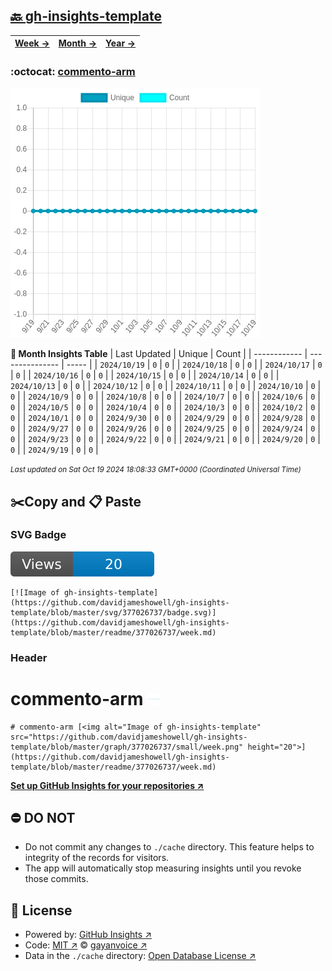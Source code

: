 ## [🔙 gh-insights-template](https://github.com/davidjameshowell/gh-insights-template)
| [**Week →**](https://github.com/davidjameshowell/gh-insights-template/blob/master/readme/377026737/week.md) | [**Month →**](https://github.com/davidjameshowell/gh-insights-template/blob/master/readme/377026737/month.md) | [**Year →**](https://github.com/davidjameshowell/gh-insights-template/blob/master/readme/377026737/year.md) |
 | ------------ | --------------- | ----- |

### :octocat: [commento-arm](https://github.com/davidjameshowell/commento-arm)
![Image of gh-insights-template](https://github.com/davidjameshowell/gh-insights-template/blob/master/graph/377026737/large/month.png)

**:calendar: Month Insights Table**
| Last Updated | Unique | Count |
 | ------------ | --------------- | ----- |
 | `2024/10/19` |  `0` | `0` |
 | `2024/10/18` |  `0` | `0` |
 | `2024/10/17` |  `0` | `0` |
 | `2024/10/16` |  `0` | `0` |
 | `2024/10/15` |  `0` | `0` |
 | `2024/10/14` |  `0` | `0` |
 | `2024/10/13` |  `0` | `0` |
 | `2024/10/12` |  `0` | `0` |
 | `2024/10/11` |  `0` | `0` |
 | `2024/10/10` |  `0` | `0` |
 | `2024/10/9` |  `0` | `0` |
 | `2024/10/8` |  `0` | `0` |
 | `2024/10/7` |  `0` | `0` |
 | `2024/10/6` |  `0` | `0` |
 | `2024/10/5` |  `0` | `0` |
 | `2024/10/4` |  `0` | `0` |
 | `2024/10/3` |  `0` | `0` |
 | `2024/10/2` |  `0` | `0` |
 | `2024/10/1` |  `0` | `0` |
 | `2024/9/30` |  `0` | `0` |
 | `2024/9/29` |  `0` | `0` |
 | `2024/9/28` |  `0` | `0` |
 | `2024/9/27` |  `0` | `0` |
 | `2024/9/26` |  `0` | `0` |
 | `2024/9/25` |  `0` | `0` |
 | `2024/9/24` |  `0` | `0` |
 | `2024/9/23` |  `0` | `0` |
 | `2024/9/22` |  `0` | `0` |
 | `2024/9/21` |  `0` | `0` |
 | `2024/9/20` |  `0` | `0` |
 | `2024/9/19` |  `0` | `0` |

<small><i>Last updated on Sat Oct 19 2024 18:08:33 GMT+0000 (Coordinated Universal Time)</i></small>

## ✂️Copy and 📋 Paste
### SVG Badge
[![Image of gh-insights-template](https://github.com/davidjameshowell/gh-insights-template/blob/master/svg/377026737/badge.svg)](https://github.com/davidjameshowell/gh-insights-template/blob/master/readme/377026737/week.md)
```readme
[![Image of gh-insights-template](https://github.com/davidjameshowell/gh-insights-template/blob/master/svg/377026737/badge.svg)](https://github.com/davidjameshowell/gh-insights-template/blob/master/readme/377026737/week.md)
```
### Header
# commento-arm [<img alt="Image of gh-insights-template" src="https://github.com/davidjameshowell/gh-insights-template/blob/master/graph/377026737/small/week.png" height="20">](https://github.com/davidjameshowell/gh-insights-template/blob/master/readme/377026737/week.md)
```readme
# commento-arm [<img alt="Image of gh-insights-template" src="https://github.com/davidjameshowell/gh-insights-template/blob/master/graph/377026737/small/week.png" height="20">](https://github.com/davidjameshowell/gh-insights-template/blob/master/readme/377026737/week.md)
```
[**Set up GitHub Insights for your repositories ↗️**](https://github.com/gayanvoice/github-insights)
## ⛔ DO NOT
- Do not commit any changes to `./cache` directory. This feature helps to integrity of the records for visitors.
- The app will automatically stop measuring insights until you revoke those commits.
## 📄 License
- Powered by: [GitHub Insights ↗️](https://github.com/gayanvoice/github-insights)
- Code: [MIT ↗️](./LICENSE) © [gayanvoice ↗️](https://github.com/gayanvoice)
- Data in the `./cache` directory: [Open Database License ↗️](https://opendatacommons.org/licenses/odbl/1-0/)